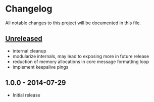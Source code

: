 # Changelog
All notable changes to this project will be documented in this file.

## [Unreleased]

- internal cleanup
- modularize internals, may lead to exposing more in future release
- reduction of memory allocations in core message formatting loop
- implement keepalive pings

## 1.0.0 - 2014-07-29

- Initial release

[Unreleased]: https://github.com/mroth/sseserver/compare/v1.0.0...HEAD
